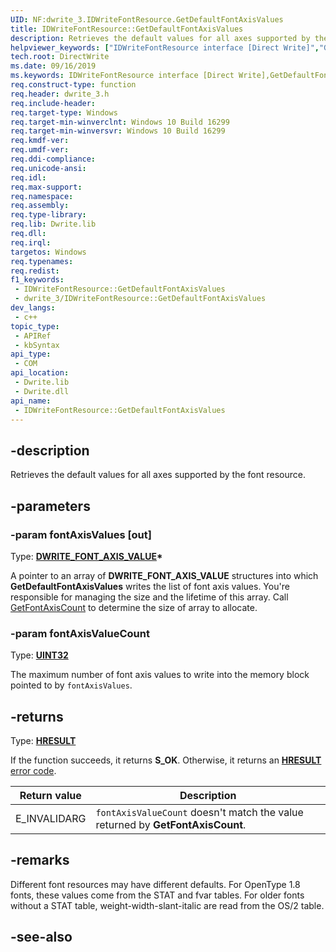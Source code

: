 ```yaml
---
UID: NF:dwrite_3.IDWriteFontResource.GetDefaultFontAxisValues
title: IDWriteFontResource::GetDefaultFontAxisValues
description: Retrieves the default values for all axes supported by the font resource.
helpviewer_keywords: ["IDWriteFontResource interface [Direct Write]","GetDefaultFontAxisValues method","IDWriteFontResource.GetDefaultFontAxisValues","IDWriteFontResource::GetDefaultFontAxisValues","GetDefaultFontAxisValues","GetDefaultFontAxisValues method [Direct Write]","GetDefaultFontAxisValues method [Direct Write]","IDWriteFontResource interface","directwrite.idwritefontresource_getdefaultfontaxisvalues","dwrite_3/IDWriteFontResource::GetDefaultFontAxisValues"]
tech.root: DirectWrite
ms.date: 09/16/2019
ms.keywords: IDWriteFontResource interface [Direct Write],GetDefaultFontAxisValues method, IDWriteFontResource.GetDefaultFontAxisValues, IDWriteFontResource::GetDefaultFontAxisValues, GetDefaultFontAxisValues, GetDefaultFontAxisValues method [Direct Write], GetDefaultFontAxisValues method [Direct Write],IDWriteFontResource interface, directwrite.idwritefontresource_getdefaultfontaxisvalues, dwrite_3/IDWriteFontResource::GetDefaultFontAxisValues
req.construct-type: function
req.header: dwrite_3.h
req.include-header: 
req.target-type: Windows
req.target-min-winverclnt: Windows 10 Build 16299
req.target-min-winversvr: Windows 10 Build 16299
req.kmdf-ver: 
req.umdf-ver: 
req.ddi-compliance: 
req.unicode-ansi: 
req.idl: 
req.max-support: 
req.namespace: 
req.assembly: 
req.type-library: 
req.lib: Dwrite.lib
req.dll: 
req.irql: 
targetos: Windows
req.typenames: 
req.redist: 
f1_keywords:
 - IDWriteFontResource::GetDefaultFontAxisValues
 - dwrite_3/IDWriteFontResource::GetDefaultFontAxisValues
dev_langs:
 - c++
topic_type:
 - APIRef
 - kbSyntax
api_type:
 - COM
api_location:
 - Dwrite.lib
 - Dwrite.dll
api_name:
 - IDWriteFontResource::GetDefaultFontAxisValues
---
```


## -description

Retrieves the default values for all axes supported by the font resource.

## -parameters

### -param fontAxisValues [out]

Type: **[DWRITE_FONT_AXIS_VALUE](./ns-dwrite_3-dwrite_font_axis_value.md)\***

A pointer to an array of **DWRITE_FONT_AXIS_VALUE** structures into which **GetDefaultFontAxisValues** writes the list of font axis values. You're responsible for managing the size and the lifetime of this array. Call [GetFontAxisCount](./nf-dwrite_3-idwritefontresource-getfontaxiscount.md) to determine the size of array to allocate.

### -param fontAxisValueCount

Type: **[UINT32](/windows/win32/winprog/windows-data-types)**

The maximum number of font axis values to write into the memory block pointed to by `fontAxisValues`.

## -returns

Type: **[HRESULT](/windows/win32/com/structure-of-com-error-codes)**

If the function succeeds, it returns **S_OK**. Otherwise, it returns an [**HRESULT**](/windows/win32/com/structure-of-com-error-codes) [error code](/windows/win32/com/com-error-codes-10).

|Return value|Description|
|-|-|
|E_INVALIDARG|`fontAxisValueCount` doesn't match the value returned by **GetFontAxisCount**.|

## -remarks

Different font resources may have different defaults. For OpenType 1.8 fonts, these values come from the STAT and fvar tables. For older fonts without a STAT table, weight-width-slant-italic are read from the OS/2 table.

## -see-also
